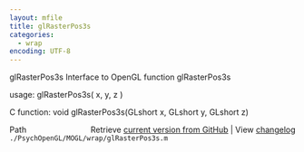 ```yaml
---
layout: mfile
title: glRasterPos3s
categories:
  - wrap
encoding: UTF-8
---
```


glRasterPos3s  Interface to OpenGL function glRasterPos3s

usage:  glRasterPos3s\( x, y, z \)

C function:  void glRasterPos3s\(GLshort x, GLshort y, GLshort z\)


<div class="code_header" style="text-align:right;">
  <span style="float:left;">Path&nbsp;&nbsp;</span> <span class="counter">Retrieve <a href=
  "https://raw.github.com/Psychtoolbox-3/Psychtoolbox-3/beta/./PsychOpenGL/MOGL/wrap/glRasterPos3s.m">current version from GitHub</a> | View <a href=
  "https://github.com/Psychtoolbox-3/Psychtoolbox-3/commits/beta/./PsychOpenGL/MOGL/wrap/glRasterPos3s.m">changelog</a></span>
</div>
<div class="code">
  <code>./PsychOpenGL/MOGL/wrap/glRasterPos3s.m</code>
</div>
